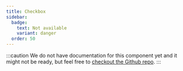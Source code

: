 ```yaml
---
title: Checkbox
sidebar: 
  badge:
    text: Not available
    variant: danger
  order: 50
---
```


:::caution
We do not have documentation for this component yet and it might not be ready, but feel free to [checkout the Github repo](https://github.com/fulldevlabs/fullui).
:::